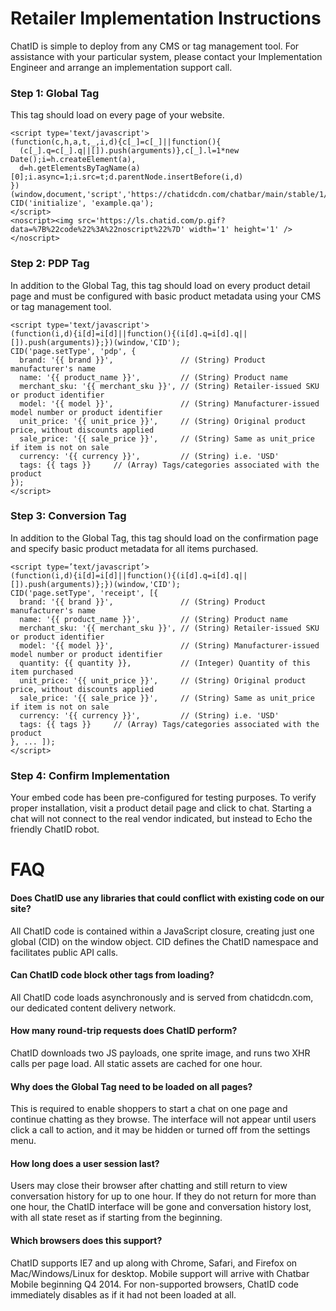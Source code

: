 Retailer Implementation Instructions
====================================

ChatID is simple to deploy from any CMS or tag management tool. For assistance with your
particular system, please contact your Implementation Engineer and arrange an
implementation support call.

### Step 1: Global Tag

This tag should load on every page of your website.

    <script type='text/javascript'>
    (function(c,h,a,t,_,i,d){c[_]=c[_]||function(){
      (c[_].q=c[_].q||[]).push(arguments)},c[_].l=1*new Date();i=h.createElement(a),
      d=h.getElementsByTagName(a)[0];i.async=1;i.src=t;d.parentNode.insertBefore(i,d)
    })(window,document,'script','https://chatidcdn.com/chatbar/main/stable/1/main.js','CID');
    CID('initialize', 'example.qa');
    </script>
    <noscript><img src='https://ls.chatid.com/p.gif?data=%7B%22code%22%3A%22noscript%22%7D' width='1' height='1' /></noscript>

### Step 2: PDP Tag

In addition to the Global Tag, this tag should load on every product detail page and must
be configured with basic product metadata using your CMS or tag management tool.

    <script type='text/javascript'>
    (function(i,d){i[d]=i[d]||function(){(i[d].q=i[d].q||[]).push(arguments)};})(window,'CID');
    CID('page.setType', 'pdp', {
      brand: '{{ brand }}',               // (String) Product manufacturer's name
      name: '{{ product_name }}',         // (String) Product name
      merchant_sku: '{{ merchant_sku }}', // (String) Retailer-issued SKU or product identifier
      model: '{{ model }}',               // (String) Manufacturer-issued model number or product identifier
      unit_price: '{{ unit_price }}',     // (String) Original product price, without discounts applied
      sale_price: '{{ sale_price }}',     // (String) Same as unit_price if item is not on sale
      currency: '{{ currency }}',         // (String) i.e. 'USD'
      tags: {{ tags }}     // (Array) Tags/categories associated with the product
    });
    </script>

### Step 3: Conversion Tag

In addition to the Global Tag, this tag should load on the confirmation page and specify
basic product metadata for all items purchased.

    <script type=’text/javascript’>
    (function(i,d){i[d]=i[d]||function(){(i[d].q=i[d].q||[]).push(arguments)};})(window,'CID');
    CID('page.setType', 'receipt', [{
      brand: '{{ brand }}',               // (String) Product manufacturer's name
      name: '{{ product_name }}',         // (String) Product name
      merchant_sku: '{{ merchant_sku }}', // (String) Retailer-issued SKU or product identifier
      model: '{{ model }}',               // (String) Manufacturer-issued model number or product identifier
      quantity: {{ quantity }},           // (Integer) Quantity of this item purchased
      unit_price: '{{ unit_price }}',     // (String) Original product price, without discounts applied
      sale_price: '{{ sale_price }}',     // (String) Same as unit_price if item is not on sale
      currency: '{{ currency }}',         // (String) i.e. 'USD'
      tags: {{ tags }}     // (Array) Tags/categories associated with the product
    }, ... ]);
    </script>

### Step 4: Confirm Implementation

Your embed code has been pre-configured for testing purposes. To verify proper
installation, visit a product detail page and click to chat. Starting a chat will not
connect to the real vendor indicated, but instead to Echo the friendly ChatID robot.

FAQ
===

#### Does ChatID use any libraries that could conflict with existing code on our site?
All ChatID code is contained within a JavaScript closure, creating just one global (CID)
on the window object. CID defines the ChatID namespace and facilitates public API calls.

#### Can ChatID code block other tags from loading?
All ChatID code loads asynchronously and is served from chatidcdn.com, our dedicated
content delivery network.

#### How many round-trip requests does ChatID perform?
ChatID downloads two JS payloads, one sprite image, and runs two XHR calls per page load.
All static assets are cached for one hour.

#### Why does the Global Tag need to be loaded on all pages?
This is required to enable shoppers to start a chat on one page and continue chatting as
they browse. The interface will not appear until users click a call to action, and it may
be hidden or turned off from the settings menu.

#### How long does a user session last?
Users may close their browser after chatting and still return to view conversation history
for up to one hour. If they do not return for more than one hour, the ChatID interface
will be gone and conversation history lost, with all state reset as if starting from the
beginning.

#### Which browsers does this support?
ChatID supports IE7 and up along with Chrome, Safari, and Firefox on Mac/Windows/Linux for
desktop. Mobile support will arrive with Chatbar Mobile beginning Q4 2014. For
non-supported browsers, ChatID code immediately disables as if it had not been loaded at
all.
